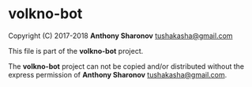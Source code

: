 # volkno-bot
Copyright (C) 2017-2018 **Anthony Sharonov** <tushakasha@gmail.com>

This file is part of the **volkno-bot** project.

The **volkno-bot** project can not be copied and/or distributed without the express
permission of **Anthony Sharonov** <tushakasha@gmail.com>.
